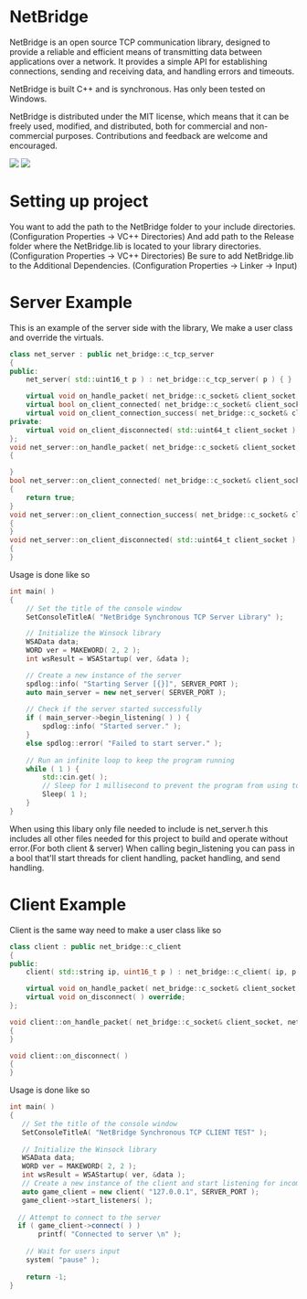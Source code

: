 # NetBridge
NetBridge is an open source TCP communication library, designed to provide a reliable and efficient means of transmitting data between applications over a network. It provides a simple API for establishing connections, sending and receiving data, and handling errors and timeouts.

NetBridge is built C++ and is synchronous. Has only been tested on Windows.

NetBridge is distributed under the MIT license, which means that it can be freely used, modified, and distributed, both for commercial and non-commercial purposes. Contributions and feedback are welcome and encouraged.

![](https://i.imgur.com/iCphBRJ.png)
![](https://i.imgur.com/cTYYaWG.png)

# Setting up project
You want to add the path to the NetBridge folder to your include directories. (Configuration Properties -> VC++ Directories)
And add path to the Release folder where the NetBridge.lib is located to your library directories. (Configuration Properties -> VC++ Directories)
Be sure to add NetBridge.lib to the Additional Dependencies. (Configuration Properties -> Linker -> Input)

# Server Example
This is an example of the server side with the library, We make a user class and override the virtuals.
```c++
class net_server : public net_bridge::c_tcp_server
{
public:
    net_server( std::uint16_t p ) : net_bridge::c_tcp_server( p ) { }

    virtual void on_handle_packet( net_bridge::c_socket& client_socket, net_bridge::c_packet& message ) override;
    virtual bool on_client_connected( net_bridge::c_socket& client_socket ) override;
    virtual void on_client_connection_success( net_bridge::c_socket& client_socket ) override;
private:
    virtual void on_client_disconnected( std::uint64_t client_socket ) override;
};
void net_server::on_handle_packet( net_bridge::c_socket& client_socket, net_bridge::c_packet& message )
{

}
bool net_server::on_client_connected( net_bridge::c_socket& client_socket )
{
    return true;
}
void net_server::on_client_connection_success( net_bridge::c_socket& client_socket )
{
}
void net_server::on_client_disconnected( std::uint64_t client_socket )
{
}
```
Usage is done like so
```cpp
int main( )
{
    // Set the title of the console window
    SetConsoleTitleA( "NetBridge Synchronous TCP Server Library" );

    // Initialize the Winsock library
    WSAData data;
    WORD ver = MAKEWORD( 2, 2 );
    int wsResult = WSAStartup( ver, &data );

    // Create a new instance of the server
    spdlog::info( "Starting Server [{}]", SERVER_PORT );
    auto main_server = new net_server( SERVER_PORT );
    
    // Check if the server started successfully
    if ( main_server->begin_listening( ) ) {
        spdlog::info( "Started server." );
    }
    else spdlog::error( "Failed to start server." );
   
    // Run an infinite loop to keep the program running
    while ( 1 ) {
        std::cin.get( );
        // Sleep for 1 millisecond to prevent the program from using too much CPU
        Sleep( 1 );
    }
}
```
When using this libary only file needed to include is net_server.h this includes all other files needed for this project to build and operate without error.(For both client & server)
When calling begin_listening you can pass in a bool that'll start threads for client handling, packet handling, and send handling.
# Client Example
Client is the same way need to make a user class like so
```cpp
class client : public net_bridge::c_client
{
public:
    client( std::string ip, uint16_t p ) : net_bridge::c_client( ip, p ) { }

    virtual void on_handle_packet( net_bridge::c_socket& client_socket, net_bridge::c_packet& message ) override;
    virtual void on_disconnect( ) override;
};

void client::on_handle_packet( net_bridge::c_socket& client_socket, net_bridge::c_packet& message )
{
}

void client::on_disconnect( )
{
}
```
Usage is done like so
```cpp
int main( )
{
   // Set the title of the console window
   SetConsoleTitleA( "NetBridge Synchronous TCP CLIENT TEST" );
   
   // Initialize the Winsock library
   WSAData data;
   WORD ver = MAKEWORD( 2, 2 );
   int wsResult = WSAStartup( ver, &data );
   // Create a new instance of the client and start listening for incoming data
   auto game_client = new client( "127.0.0.1", SERVER_PORT );
   game_client->start_listeners( );
  
  // Attempt to connect to the server
  if ( game_client->connect( ) )
       printf( "Connected to server \n" );
    
    // Wait for users input  
    system( "pause" );
    
    return -1;
}
```





